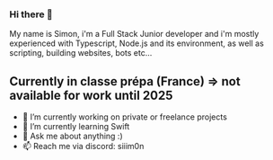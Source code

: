 ### Hi there 👋
My name is Simon, i'm a Full Stack Junior developer and i'm mostly experienced with Typescript, Node.js and its environment, as well as scripting, building websites, bots etc...
## Currently in classe prépa (France) => not available for work until 2025
- 🔭 I’m currently working on private or freelance projects
- 🌱 I’m currently learning Swift
- 💬 Ask me about anything :)
- 📫 Reach me via discord: siiim0n
